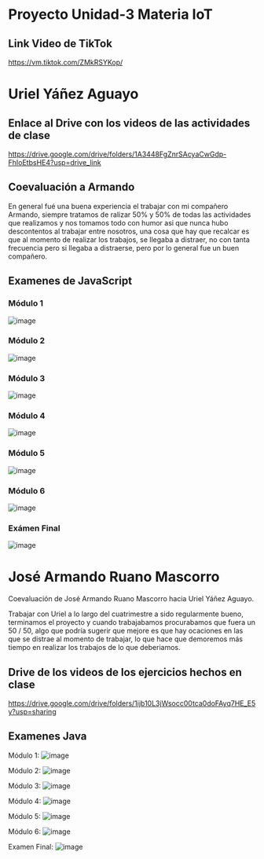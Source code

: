 # Proyecto Unidad-3 Materia IoT

## Link Video de TikTok
https://vm.tiktok.com/ZMkRSYKop/

# Uriel Yáñez Aguayo
## Enlace al Drive con los videos de las actividades de clase
https://drive.google.com/drive/folders/1A3448FgZnrSAcyaCwGdp-FhIoEtbsHE4?usp=drive_link

## Coevaluación a Armando
En general fué una buena experiencia el trabajar con mi compañero Armando, siempre tratamos de ralizar 50% y 50% de todas las actividades que realizamos y nos tomamos todo con humor asi que nunca hubo descontentos al trabajar entre nosotros, una cosa que hay que recalcar es que al momento de realizar los trabajos, se llegaba a distraer, no con tanta frecuencia pero si llegaba a distraerse, pero por lo general fue un buen compañero.

## Examenes de JavaScript
### Módulo 1
![image](https://github.com/user-attachments/assets/aa0c9351-1857-41fe-8a76-5415f414373b)

### Módulo 2

![image](https://github.com/user-attachments/assets/06a88cd2-5a29-44c1-84d7-eb1e8444115b)

### Módulo 3

![image](https://github.com/user-attachments/assets/da088160-9880-485a-b6d3-c466911fc47b)

### Módulo 4

![image](https://github.com/user-attachments/assets/20228ea2-9967-40e7-85a6-eda7d1f8d182)

### Módulo 5

![image](https://github.com/user-attachments/assets/16a2d829-164f-47e3-aeb4-4ca189abed7e)

### Módulo 6

![image](https://github.com/user-attachments/assets/80be2a6e-9019-4455-9fc2-1afd45d2a0c7)

### Exámen Final

![image](https://github.com/user-attachments/assets/5bbd32d3-2d1c-48f4-a396-11cd24e88d1f)



# José Armando Ruano Mascorro

Coevaluación de José Armando Ruano Mascorro hacia Uriel Yáñez Aguayo.

Trabajar con Uriel a lo largo del cuatrimestre a sido regularmente bueno, terminamos el proyecto y cuando trabajabamos procurabamos que fuera un 50 / 50, algo que podría sugerir que mejore es que hay ocaciones en las que se distrae al momento de trabajar, lo que hace que demoremos más tiempo en realizar los trabajos de lo que deberiamos.

## Drive de los videos de los ejercicios hechos en clase

https://drive.google.com/drive/folders/1ijb10L3jWsocc00tca0doFAyq7HE_E5y?usp=sharing 

## Examenes Java

Módulo 1:
![image](https://github.com/user-attachments/assets/69790794-fb05-476b-bd3a-a2ffdcbf5891)

Módulo 2:
![image](https://github.com/user-attachments/assets/5d2cfa1d-76d5-4367-ad4e-7c7daf626b3a)

Módulo 3:
![image](https://github.com/user-attachments/assets/2e8bcc79-d450-4ab2-8764-2d3c96e56706)

Módulo 4:
![image](https://github.com/user-attachments/assets/265af898-ecb9-441a-8e1f-602ef6161f43)

Módulo 5:
![image](https://github.com/user-attachments/assets/1ac722a2-5328-4d6d-9434-501839c2478b)

Módulo 6:
![image](https://github.com/user-attachments/assets/11083ab3-1c83-428a-8fe5-205f606b7e1f)

Examen Final:
![image](https://github.com/user-attachments/assets/321e86d4-8694-4d42-9fbb-ea90f9c62295)



